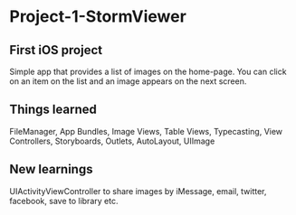 # Project-1-StormViewer

## First iOS project
Simple app that provides a list of images on the home-page. You can click on an item on the list and an image appears on the next screen.

## Things learned
FileManager, App Bundles, Image Views, Table Views, Typecasting, View Controllers, Storyboards, Outlets, AutoLayout, UIImage

## New learnings
UIActivityViewController to share images by iMessage, email, twitter, facebook, save to library etc.
